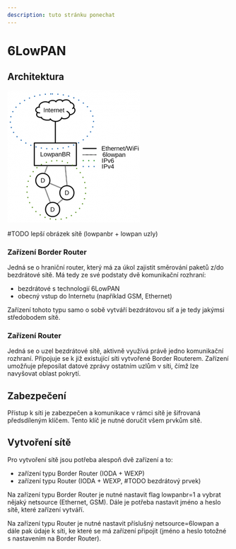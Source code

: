 ```yaml
---
description: tuto stránku ponechat
---
```


# 6LowPAN

## Architektura



![](../../.gitbook/assets/image%20%281%29.png)

\#TODO lepší obrázek sítě \(lowpanbr + lowpan uzly\)

### Zařízení Border Router

Jedná se o hraniční router, který má za úkol zajistit směrování paketů z/do bezdrátové sítě. Má tedy ze své podstaty dvě komunikační rozhraní:

* bezdrátové s technologií 6LowPAN
* obecný vstup do Internetu \(například GSM, Ethernet\)

Zařízení tohoto typu samo o sobě vytváří bezdrátovou síť a je tedy jakýmsi středobodem sítě.

### Zařízení Router

Jedná se o uzel bezdrátové sítě, aktivně využívá právě jedno komunikační rozhraní. Připojuje se k již existující síti vytvořené Border Routerem. Zařízení umožňuje přeposílat datové zprávy ostatním uzlům v síti, čímž lze navyšovat oblast pokrytí.

## Zabezpečení

Přístup k síti je zabezpečen a komunikace v rámci sítě je šifrovaná předsdíleným klíčem. Tento klíč je nutné doručit všem prvkům sítě.

## Vytvoření sítě

Pro vytvoření sítě jsou potřeba alespoň dvě zařízení a to:

* zařízení typu Border Router \(IODA + WEXP\)
* zařízení typu Router \(IODA + WEXP, \#TODO bezdrátový prvek\)

Na zařízení typu Border Router je nutné nastavit flag lowpanbr=1 a vybrat nějaký netsource \(Ethernet, GSM\). Dále je potřeba nastavit jméno a heslo sítě, které zařízení vytváří.

Na zařízení typu Router je nutné nastavit příslušný netsource=6lowpan a dále pak údaje k síti, ke které se má zařízení připojit \(jméno a heslo totožné s nastavením na Border Router\).

